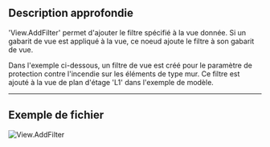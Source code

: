## Description approfondie
'View.AddFilter' permet d'ajouter le filtre spécifié à la vue donnée. Si un gabarit de vue est appliqué à la vue, ce noeud ajoute le filtre à son gabarit de vue.

Dans l'exemple ci-dessous, un filtre de vue est créé pour le paramètre de protection contre l'incendie sur les éléments de type mur. Ce filtre est ajouté à la vue de plan d'étage 'L1' dans l'exemple de modèle.

___
## Exemple de fichier

![View.AddFilter](./Revit.Elements.Views.View.AddFilter_img.jpg)
